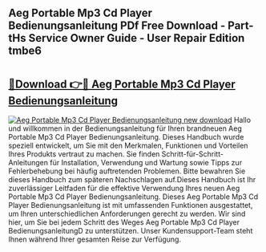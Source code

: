 ## Aeg Portable Mp3 Cd Player Bedienungsanleitung PDf Free Download - Part-tHs Service Owner Guide - User Repair Edition tmbe6

# <h2><a href="http://df59xqx.blite.top/?on=Aeg+Portable+Mp3+Cd+Player+Bedienungsanleitung">🔗Download 👉🔴 Aeg Portable Mp3 Cd Player Bedienungsanleitung</a></h2>

[![Aeg Portable Mp3 Cd Player Bedienungsanleitung new download](https://i.imgur.com/lujVjoI.png)](http://df59xqx.blite.top/?on=Aeg+Portable+Mp3+Cd+Player+Bedienungsanleitung)
Hallo und willkommen in der Bedienungsanleitung für Ihren brandneuen Aeg Portable Mp3 Cd Player Bedienungsanleitung. Dieses Handbuch wurde speziell entwickelt, um Sie mit den Merkmalen, Funktionen und Vorteilen Ihres Produkts vertraut zu machen. Sie finden Schritt-für-Schritt-Anleitungen für Installation, Verwendung und Wartung sowie Tipps zur Fehlerbehebung bei häufig auftretenden Problemen. Bitte bewahren Sie dieses Handbuch zum späteren Nachschlagen auf.Dieses Handbuch ist Ihr zuverlässiger Leitfaden für die effektive Verwendung Ihres neuen Aeg Portable Mp3 Cd Player Bedienungsanleitung. Dieses Aeg Portable Mp3 Cd Player Bedienungsanleitung ist mit umfassenden Funktionen ausgestattet, um Ihren unterschiedlichen Anforderungen gerecht zu werden. Wir sind hier, um Sie bei jedem Schritt des Weges Aeg Portable Mp3 Cd Player BedienungsanleitungD zu unterstützen. Unser Kundensupport-Team steht Ihnen während Ihrer gesamten Reise zur Verfügung.

